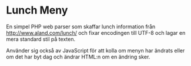 # Lunch Meny
En simpel PHP web parser som skaffar lunch information från http://www.aland.com/lunch/ och fixar encodingen till UTF-8 och lagar en mera standard stil på texten.

Använder sig också av JavaScript för att kolla om menyn har ändrats eller om det har byt dag och ändrar HTML:n om en ändring sker.
